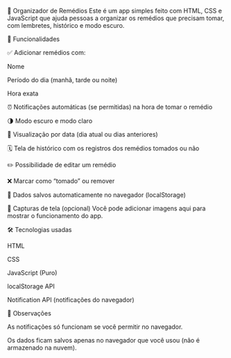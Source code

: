 💊 Organizador de Remédios
Este é um app simples feito com HTML, CSS e JavaScript que ajuda pessoas a organizar os remédios que precisam tomar, com lembretes, histórico e modo escuro.

🧠 Funcionalidades

✅ Adicionar remédios com:

Nome

Período do dia (manhã, tarde ou noite)

Hora exata

⏰ Notificações automáticas (se permitidas) na hora de tomar o remédio

🌗 Modo escuro e modo claro

📆 Visualização por data (dia atual ou dias anteriores)

🗓️ Tela de histórico com os registros dos remédios tomados ou não

✏️ Possibilidade de editar um remédio

❌ Marcar como “tomado” ou remover

💾 Dados salvos automaticamente no navegador (localStorage)

📸 Capturas de tela (opcional)
Você pode adicionar imagens aqui para mostrar o funcionamento do app.


🛠️ Tecnologias usadas

HTML

CSS

JavaScript (Puro)

localStorage API

Notification API (notificações do navegador)

📌 Observações

As notificações só funcionam se você permitir no navegador.

Os dados ficam salvos apenas no navegador que você usou (não é armazenado na nuvem).
